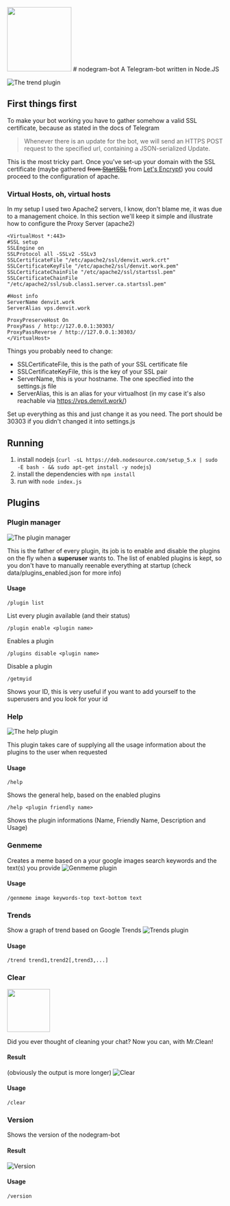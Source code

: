 <img src="http://i.imgur.com/Tz2m0v9.png" width=150 />
# nodegram-bot
A Telegram-bot written in Node.JS

![The trend plugin](http://i.imgur.com/Lz5oYTV.png)

## First things first
To make your bot working you have to gather somehow a valid SSL certificate, because as stated in the docs of Telegram
> Whenever there is an update for the bot, we will send an HTTPS POST request to the specified url, containing a JSON-serialized Update.

This is the most tricky part. Once you've set-up your domain with the SSL certificate (maybe gathered ~~from [StartSSL](https://www.startssl.com/)~~ from [Let's Encrypt](https://letsencrypt.org/)) you could proceed to the configuration of apache.

### Virtual Hosts, oh, virtual hosts
In my setup I used two Apache2 servers,
I know, don't blame me, it was due to a management choice.
In this section we'll keep it simple and illustrate how to configure the Proxy Server (apache2)

```
<VirtualHost *:443>
#SSL setup
SSLEngine on
SSLProtocol all -SSLv2 -SSLv3
SSLCertificateFile "/etc/apache2/ssl/denvit.work.crt"
SSLCertificateKeyFile "/etc/apache2/ssl/denvit.work.pem"
SSLCertificateChainFile "/etc/apache2/ssl/startssl.pem"
SSLCertificateChainFile "/etc/apache2/ssl/sub.class1.server.ca.startssl.pem"

#Host info
ServerName denvit.work
ServerAlias vps.denvit.work

ProxyPreserveHost On
ProxyPass / http://127.0.0.1:30303/
ProxyPassReverse / http://127.0.0.1:30303/
</VirtualHost>
```

Things you probably need to change:

-	SSLCertificateFile, this is the path of your SSL certificate file
-	SSLCertificateKeyFile, this is the key of your SSL pair
-	ServerName, this is your hostname. The one specified into the settings.js file
-	ServerAlias, this is an alias for your virtualhost (in my case it's also reachable via https://vps.denvit.work/)

Set up everything as this and just change it as you need.
The port should be 30303 if you didn't changed it into settings.js

## Running
1. install nodejs (`curl -sL https://deb.nodesource.com/setup_5.x | sudo -E bash - && sudo apt-get install -y nodejs`)
2. install the dependencies with `npm install`
3. run with `node index.js`

## Plugins

### Plugin manager
![The plugin manager](http://i.imgur.com/XNkbj6p.png)

This is the father of every plugin,
its job is to enable and disable the plugins on the fly when a **superuser** wants to.
The list of enabled plugins is kept, so you don't have to manually reenable everything at startup (check data/plugins_enabled.json for more info)

#### Usage
`/plugin list`

List every plugin available (and their status)

`/plugin enable <plugin name>`

Enables a plugin

`/plugins disable <plugin name>`

Disable a plugin

`/getmyid`

Shows your ID, this is very useful if you want to add yourself to the superusers and you look for your id


### Help
![The help plugin](http://i.imgur.com/2ahFz1A.png)

This plugin takes care of supplying all the usage information about the plugins to the user when requested

#### Usage
`/help`

Shows the general help, based on the enabled plugins

`/help <plugin friendly name>`

Shows the plugin informations (Name, Friendly Name, Description and Usage)


### Genmeme
Creates a meme based on a your google images search keywords and the text(s) you provide
![Genmeme plugin](http://i.imgur.com/Cd9jLLD.png)

#### Usage
`/genmeme image keywords-top text-bottom text`

### Trends
Show a graph of trend based on Google Trends
![Trends plugin](http://i.imgur.com/Lz5oYTV.png)

#### Usage
`/trend trend1,trend2[,trend3,...]`

### Clear
<img src="http://i.imgur.com/spw9x7a.jpg" height=100 />

Did you ever thought of cleaning your chat?
Now you can, with Mr.Clean!

#### Result
(obviously the output is more longer)
![Clear](http://i.imgur.com/YKA10z2.png)

#### Usage
`/clear`

### Version
Shows the version of the nodegram-bot

#### Result
![Version](http://i.imgur.com/GMtKSXu.png)

#### Usage
`/version`
